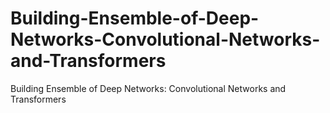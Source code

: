 # Building-Ensemble-of-Deep-Networks-Convolutional-Networks-and-Transformers
Building Ensemble of Deep Networks: Convolutional Networks and Transformers
